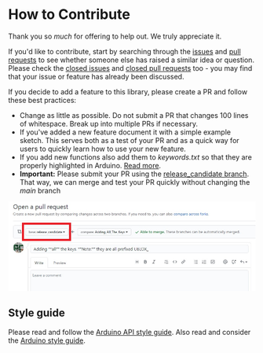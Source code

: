 # How to Contribute

Thank you so *much* for offering to help out. We truly appreciate it.

If you'd like to contribute, start by searching through the [issues](https://github.com/sparkfun/SparkFun_u-blox_GNSS_v3/issues) and [pull requests](https://github.com/sparkfun/SparkFun_u-blox_GNSS_v3/pulls) to see whether someone else has raised a similar idea or question.
Please check the [closed issues](https://github.com/sparkfun/SparkFun_u-blox_GNSS_v3/issues?q=is%3Aissue+is%3Aclosed)
and [closed pull requests](https://github.com/sparkfun/SparkFun_u-blox_GNSS_v3/pulls?q=is%3Apr+is%3Aclosed) too - you may find that your issue or feature has already been discussed.

If you decide to add a feature to this library, please create a PR and follow these best practices:

* Change as little as possible. Do not submit a PR that changes 100 lines of whitespace. Break up into multiple PRs if necessary.
* If you've added a new feature document it with a simple example sketch. This serves both as a test of your PR and as a quick way for users to quickly learn how to use your new feature.
* If you add new functions also add them to _keywords.txt_ so that they are properly highlighted in Arduino. [Read more](https://www.arduino.cc/en/Hacking/libraryTutorial).
* **Important:** Please submit your PR using the [release_candidate branch](https://github.com/sparkfun/SparkFun_u-blox_GNSS_v3/tree/release_candidate). That way, we can merge and test your PR quickly without changing the _main_ branch

![Contributing.JPG](./img/Contributing.JPG)

## Style guide

Please read and follow the [Arduino API style guide](https://www.arduino.cc/en/Reference/APIStyleGuide). Also read and consider the [Arduino style guide](https://www.arduino.cc/en/Reference/StyleGuide).
